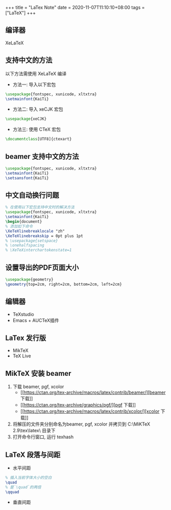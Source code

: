 +++
title = "LaTex Note"
date = 2020-11-07T11:10:10+08:00
tags = ["LaTeX"]
+++


## 编译器
XeLaTeX

## 支持中文的方法
以下方法需使用 XeLaTeX 编译
- 方法一: 导入以下宏包
```latex
\usepackage{fontspec, xunicode, xltxtra}
\setmainfont{KaiTi}
```

- 方法二: 导入 xeCJK 宏包
```latex
\usepackage{xeCJK}
```

- 方法三: 使用 CTeX 宏包
```latex
\documentclass[UTF8]{ctexart}
```

## beamer 支持中文的方法
```latex
\usepackage{fontspec, xunicode, xltxtra}
\setmainfont{KaiTi}
\setsansfont{KaiTi}
```

## 中文自动换行问题
```latex
% 在使用以下宏包支持中文时的解决方法
\usepackage{fontspec, xunicode, xltxtra}
\setmainfont{KaiTi}
\begin{document}
% 添加如下命令
\XeTeXlinebreaklocale "zh"
\XeTeXlinebreakskip = 0pt plus 1pt
% \usepackage{setspace}
% \onehalfspacing
% \XeTeXinterchartokenstate=1
```

## 设置导出的PDF页面大小
```latex
\usepackage{geometry}
\geometry{top=2cm, right=2cm, bottom=2cm, left=2cm}
```

## 编辑器
- TeXstudio
- Emacs + AUCTeX插件

## LaTex 发行版
- MikTeX
- TeX Live

## MikTeX 安装 beamer
1. 下载 beamer, pgf, xcolor
   + [[https://ctan.org/tex-archive/macros/latex/contrib/beamer/][beamer 下载]]
   + [[https://ctan.org/tex-archive/graphics/pgf/][pgf 下载]]
   + [[https://ctan.org/tex-archive/macros/latex/contrib/xcolor/][xcolor 下载]]
2. 将解压的文件夹分别命名为beamer, pgf, xcolor 并拷贝到 C:\MiKTeX 2.9\tex\latex\ 目录下
3. 打开命令行窗口, 运行 texhash

## LaTeX 段落与间距
* 水平间距
```latex
% 插入当前字体大小的空白
\quad
% 是`\quad`的两倍
\qquad
```

* 垂直间距
